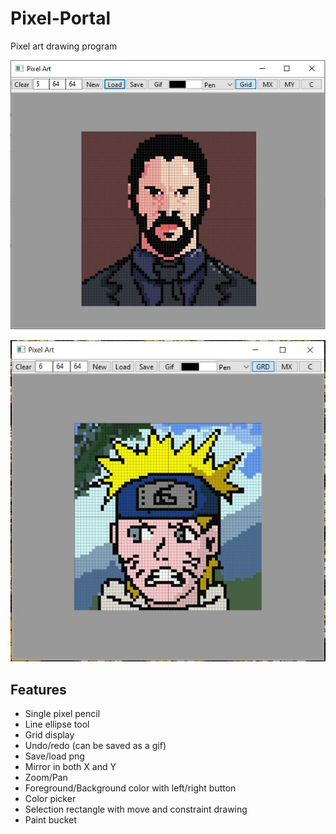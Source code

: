 # Pixel-Portal
Pixel art drawing program

![Screenshot](screenshot2.jpg?raw=true)

![Screenshot](screenshot.jpg?raw=true)

Features
--------
- Single pixel pencil
- Line ellipse tool
- Grid display
- Undo/redo (can be saved as a gif)
- Save/load png
- Mirror in both X and Y
- Zoom/Pan
- Foreground/Background color with left/right button
- Color picker
- Selection rectangle with move and constraint drawing
- Paint bucket
